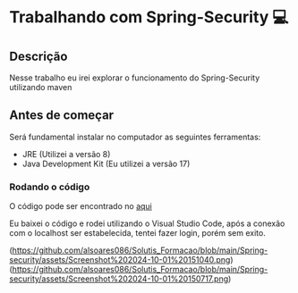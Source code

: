 # Trabalhando com Spring-Security :computer:

## Descrição
Nesse trabalho eu irei explorar o funcionamento do Spring-Security utilizando maven

## Antes de começar
Será fundamental instalar no computador as seguintes ferramentas:
- JRE (Utilizei a versão 8)
- Java Development Kit (Eu utilizei a versão 17)

### Rodando o código
O código pode ser encontrado no [aqui](https://docs.spring.io/spring-security/reference/servlet/getting-started.html)

Eu baixei o código e rodei utilizando o Visual Studio Code, após a conexão com o localhost ser estabelecida, tentei fazer login, porém sem exito.


(https://github.com/alsoares086/Solutis_Formacao/blob/main/Spring-security/assets/Screenshot%202024-10-01%20151040.png)
(https://github.com/alsoares086/Solutis_Formacao/blob/main/Spring-security/assets/Screenshot%202024-10-01%20150717.png)
